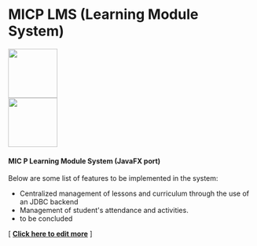 # MICP LMS (Learning Module System)

<img src="public/local/image/_logo.png" height="100"/>
<br/>
<img src="public/local/image/_javafx.png" height="100"/>

#### MIC P Learning Module System (JavaFX port)
Below are some list of features to be implemented in the system:
+ Centralized management of lessons and curriculum through the use of an JDBC backend
+ Management of student's attendance and activities.
+ to be concluded


[ __[Click here to edit more](https://dillinger.io/)__ ]

